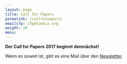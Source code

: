 ```yaml
---
layout: page
title: Call for Papers
permalink: /callforpapers/
emailcfp: cfp@tuebix.org
weight: 10
menu: 
---
```



<!--
Wir möchten gerne ein abwechslungsreiches Angebot zusammenstellen und dazu brauchen wir DICH!
Hast Du Lust dein Wissen und deine Erfahrung zu teilen?
Gerne kannst Du auch mehrere Themen einreichen und Beitr&auml;ge k&ouml;nnen natürlich auch als Team gehalten werden.
-->
<span style="font-weight: bold;">Der Call for Papers 2017 beginnt demnächst!<br/></span>  

Wenn es soweit ist, gibt es eine Mail über den <a href="http://www.tuebix.org/newsletter">Newsletter</a>.

<!--
Du kannst in drei Geschmacksrichtungen zum Programm beitragen:

<h2><span><img height="36" width="36" src="../images/workshop.svg"></span> Workshop</h2>

  * Dauer: 120 min
  * kleinere Gruppe bis etwa 10 Teilnehmer
  * jeder Teilnehmer bringt eigenen Laptop mit
  * Mitmachen / geführtes Tutorial / "Learning by Doing" / "Hands-On" 

<h2><span><img height="36" width="36" src="../images/lightning.svg"></span> Lightning Talk</h2>

  * Dauer: 5 min
  * ein Kurzvortrag in einem Block von mehreren Kurzvorträgen
  * Themen, auf die du nur kurz aufmerksam machen möchtest
  * Kurzvorstellung von Tools/Konzepten/Projekten
  * Interesse wecken
  * Für Präsentationsfolien nur PDF möglich, diese vorher uns zukommen lassen, da Vorträge alle von einem Gerät aus (kein Umbau zwischen den Lightning Talks), eigener Laptop also NICHT möglich

<h2><span><img height="36" width="36" src="../images/talk.svg"></span> Vortrag</h2>

  Je nach gewähltem Inhalt braucht es etwas mehr oder weniger "Vorarbeit" oder Hinführung zum Thema, such dir die passende Dauer für dein Vortragsthema aus: 30 oder 60 Minuten:

  * 25 min Vortrag inkl. Fragen/Diskussion
  * 55 min Vortrag inkl. Fragen/Diskussion
  * zwischen den Vorträgen ist 5 min Pause OHNE Programm um ggf. den Raum zu wechseln
  * ein Vortrag muss nicht zwingend (ausschließlich) mit Folien sein, gerne auch "Demos"
  * bring einen "Bonus-Teil" mit, falls nur wenige Fragen kommen sollten

# Du möchtest einen Beitrag beisteuern?

Toll! Dann füll rasch die Anmeldung unter <a href="https://nixcloud.io/cfp" target="_blank">https://nixcloud.io/cfp/</a> aus! 
Wir haben viele kleine Räume und können somit einige Workshops anbieten. Falls dein Vortrag auch als Workshop möglich wäre, markiere das bitte entsprechend!

<p style="text-align: right;"><a href="http://www.flaticon.com" target="_blank">Bildquelle: flaticon.com</a></p>

-->
